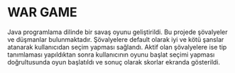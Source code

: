 <h1> WAR GAME</h1>
Java programlama dilinde bir savaş oyunu geliştirildi. Bu projede şövalyeler ve düşmanlar bulunmaktadır. Şövalyelere default olarak iyi ve kötü şanslar atanarak kullanıcıdan seçim yapması sağlandı. Aktif olan şövalyelere ise tip tanımlaması yapıldıktan sonra kullanıcının oyunu başlat seçimi yapması doğrultusunda oyun başlatıldı ve sonuç olarak skorlar ekranda gösterildi.
